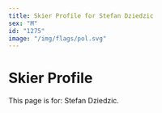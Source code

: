 ```yaml
---
title: Skier Profile for Stefan Dziedzic
sex: "M"
id: "1275"
image: "/img/flags/pol.svg" 
---
```


# Skier Profile

This page is for: Stefan Dziedzic.
    